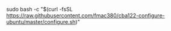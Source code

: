 sudo bash -c "$(curl -fsSL https://raw.githubusercontent.com/fmac380/cba122-configure-ubuntu/master/configure.sh)"